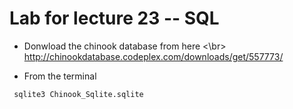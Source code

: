 # Lab for lecture 23 -- SQL

* Donwload the chinook database from here <\br>
http://chinookdatabase.codeplex.com/downloads/get/557773/

* From the terminal
```
 sqlite3 Chinook_Sqlite.sqlite
```
